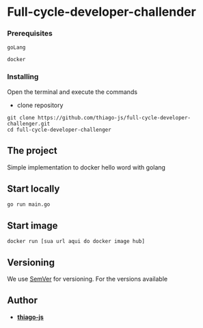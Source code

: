 # Full-cycle-developer-challender

### Prerequisites

```
goLang

docker
```

### Installing

Open the terminal and execute the commands

-   clone repository

```
git clone https://github.com/thiago-js/full-cycle-developer-challenger.git
cd full-cycle-developer-challenger
```

## The project

Simple implementation to docker hello word with golang

## Start locally

```
go run main.go
```

## Start image

```
docker run [sua url aqui do docker image hub]
```

## Versioning

We use [SemVer](http://semver.org/) for versioning. For the versions available

## Author

-   [**thiago-js**](https://github.com/thiago-js)
